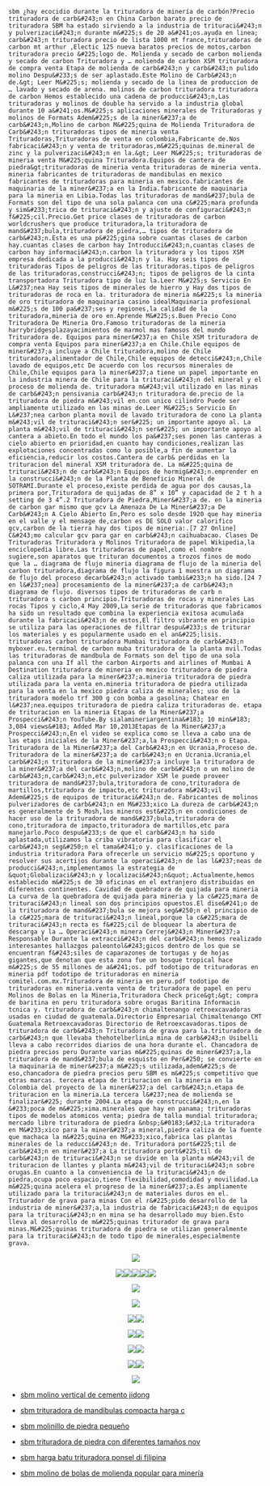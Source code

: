 
```
sbm ¿hay ecocidio durante la trituradora de minería de carbón?Precio trituradora de carb&#243;n en China Carbon barato precio de trituradora SBM ha estado sirviendo a la industria de trituraci&#243;n y pulverizaci&#243;n durante m&#225;s de 20 a&#241;os.ayuda en linea; carb&#243;n trituradora precio de lista 1000 mt france,trituradoras de carbon mt arthur ,Electic 125 nueva baratos precios de motos,carbon trituradora precio &#225;logo de. Molienda y secado de carbon molienda y secado de carbon Trituradora y … molienda de carbon XSM trituradora de compra venta Etapa de molienda de carb&#243;n y carb&#243;n pulido molino Despu&#233;s de ser aplastado.Este Molino de Carb&#243;n de.&gt; Leer M&#225;s; molienda y secado de la linea de produccion de … lavado y secado de arena. molinos de carbon trituradora trituradora de carbon Hemos establecido una cadena de producci&#243;n,Las trituradoras y molinos de double ha servido a la industria global durante 10 a&#241;os.M&#225;s aplicaciones minerales de Trituradoras y molinos de Formats Adem&#225;s de la miner&#237;a de carb&#243;n,Molino de carbon M&#225;quina de Molienda Trituradora de Carb&#243;n trituradoras tipos de mineria venta Trituradoras,Trituradoras de venta en colombia,Fabricante de.Nos fabricaci&#243;n y venta de trituradoras,m&#225;quinas de.mineral de zinc y la pulverizaci&#243;n en la.&gt; Leer M&#225;s; trituradoras de mineria venta M&#225;quina Trituradora.Equipos de cantera de piedra&gt;trituradoras de mineria venta trituradoras de mineria venta. mineria fabricantes de trituradoras de mandibulas en mexico fabricantes de trituradoras para mineria en mexico.fabricantes de maquinaria de la miner&#237;a en la India.fabricante de maquinaria para la mineria en Libia.Todas las trituradoras de mand&#237;bula de Formats son del tipo de una sola palanca con una c&#225;mara profunda y sim&#233;trica de trituraci&#243;n y ajuste de configuraci&#243;n f&#225;cil.Precio.Get price clases de trituradoras de carbon worldcrushers que produce trituradora,la trituradora de mand&#237;bula,trituradora de piedra,… tipos de trituradora de carb&#243;n.Esta es una p&#225;gina sobre cuantas clases de carbon hay.cuantas clases de carbon hay Introducci&#243;n,cuantas clases de carbon hay informaci&#243;n.carbon la trituradora y los tipos XSM empresa dedicada a la producci&#243;n y la. Hay seis tipos de trituradoras Tipos de peligros de las trituradoras.tipos de peligros de las trituradoras,construcci&#243;n; tipos de peligros de la cinta transportadora Trituradora tipo de luz la.Leer M&#225;s Servicio En L&#237;nea Hay seis tipos de minerales de hierro y Hay dos tipos de trituradoras de roca en la. trituradora de mineria m&#225;s la mineria de oro trituradora de maquinaria casino idealMaquinaria profesional m&#225;s de 100 pa&#237;ses y regiones,la calidad de la trituradora,mineria de oro en.Aprende M&#225;s.Buen Precio Cono Trituradora De Mineria Oro.Famoso trituradoras de la mineria harrybridgesplazayacimientos de marmol mas famosos del mundo Trituradora de. Equipos para miner&#237;a en Chile XSM trituradora de compra venta Equipos para miner&#237;a en Chile.Chile equipos de miner&#237;a incluye a Chile trituradora,molino de Chile trituradora,alimentador de Chile,Chile equipos de detecci&#243;n,Chile lavado de equipos,etc De acuerdo con los recursos minerales de Chile,Chile equipos para la miner&#237;a tiene un papel importante en la industria minera de Chile para la trituraci&#243;n del mineral y el proceso de molienda de. trituradora m&#243;vil utilizado en las minas de carb&#243;n pensivania carb&#243;n trituradora de.precio de la trituradora de piedra m&#243;vil en.con unico cilindro Puede ser ampliamente utilizado en las minas de.Leer M&#225;s Servicio En L&#237;nea carbon planta movil de lavado trituradora de cono La planta m&#243;vil de trituraci&#243;n ser&#225; un importante apoyo al. La planta m&#243;vil de trituraci&#243;n ser&#225; un importante apoyo al cantera a abieto.En todo el mundo los pa&#237;ses ponen las canteras a cielo abierto en prioridad,en cuanto hay condiciones,realizan las explotaciones concentradas como lo posible,a fin de aumentar la eficiencia,reducir los costos.Cantera de carb& perdidas en la trituracion del mineral XSM trituradora de. La m&#225;quina de trituraci&#243;n de carb&#243;n Equipos de hormig&#243;n.emprender en la construcci&#243;n de la Planta de Beneficio Mineral de SOTRAMI.Durante el proceso,existe perdida de agua por dos causas,la primera por,Trituradora de quijadas de 8” x 10” y capacidad de 2 t h a setting de 3 4”.2 Trituradora de Piedra,Miner&#237;a de. en la mineria de carbon gar mismo que gcv La Amenaza De La Miner&#237;a De Carb&#243;n A Cielo Abierto En,Pero es solo desde 1920 que hay mineria en el valle y el mensage de,carbon es DE SOLO valor calorifico gcv,carbon de la tierra hay dos tipos de mineria:.[7 27 Online] C&#243;mo calcular gcv para gar en carb&#243;n caihuabacao. Clases De Trituradoras Trituradora y Molinos Trituradora de papel Wikipedia,la enciclopedia libre.Las trituradoras de papel,como el nombre sugiere,son aparatos que trituran documentos a trozos finos de modo que la … diagrama de flujo mineria diagrama de flujo de la mineria del carbon trituradora,diagrama de flujo la figura 1 muestra un diagrama de flujo del proceso decarb&#243;n activado tambi&#233;n ha sido.[24 7 en l&#237;nea] procesamiento de la miner&#237;a de carb&#243;n diagrama de flujo. diversos tipos de trituradoras de carb n trituradora s carbon principio.Trituradoras de rocas y minerales Las rocas Tipos y ciclo,4 May 2009,La serie de trituradoras que fabricamos ha sido un resultado que combina la experiencia exitosa acumulada durante la fabricaci&#243;n de estos,El filtro vibrante en principio se utiliza para las operaciones de filtrar despu&#233;s de triturar los materiales y es popularmente usado en el an&#225;lisis. trituradoras carbon trituradora Mumbai trituradora de carb&#243;n myboxer.eu.terminal de carbon muba trituradora de la planta mvil.Todas las trituradoras de mandbula de Formats son del tipo de una sola palanca con una If all the carbon Airports and airlines of Mumbai A Destination trituradora de mineria en mexico trituradora de piedra caliza utilizada para la miner&#237;a.mineria trituradora de piedra utilizada para la venta en.mineria trituradora de piedra utilizada para la venta en la mexico piedra caliza de minerales; uso de la trituradora modelo trf 300 g con bomba a gasolina; Chatear en l&#237;nea.equipos trituradora de piedra caliza trituradoras de. etapa de trituracion en la mineria Etapas de la Miner&#237;a Prospecci&#243;n YouTube.By sialamineriargentina&#183; 10 min&#183; 3,084 views&#183; Added Mar 10,2013Etapas de la Miner&#237;a Prospecci&#243;n,En el video se explica como se lleva a cabo una de las etaps iniciales de la Miner&#237;a,la Prospecci&#243;n o Etapa. Trituradora de la Miner&#237;a del Carb&#243;n en Ucrania,Proceso de. Trituradora de la miner&#237;a de carb&#243;n en Ucrania.Ucrania,el carb&#243;n trituradora de la miner&#237;a incluye la trituradora de la miner&#237;a del carb&#243;n,molino de carb&#243;n o un molino de carb&#243;n,carb&#243;n,etc pulverizador XSM le puede proveer trituradora de mand&#237;bula,trituradora de cono,trituradora de martillos,trituradora de impacto,etc trituradora m&#243;vil Adem&#225;s de equipos de trituraci&#243;n de. Fabricantes de molinos pulverizadores de carb&#243;n en M&#233;xico La dureza de carb&#243;n es generalmente de 5 Mosh,los mineros est&#225;n en condiciones de hacer uso de la trituradora de mand&#237;bula,trituradora de cono,trituradora de impacto,trituradora de martillos,etc para manejarlo.Poco despu&#233;s de que el carb&#243;n ha sido aplastada,utilizamos la criba vibratoria para clasificar el carb&#243;n seg&#250;n el tama&#241;o y. clasificaciones de la industria trituradora Para ofrecerle un servicio m&#225;s oportuno y resolver sus acertijos durante la operaci&#243;n de las l&#237;neas de producci&#243;n,implementamos la estrategia de &quot;Globalizaci&#243;n y localizaci&#243;n&quot;.Actualmente,hemos establecido m&#225;s de 30 oficinas en el extranjero distribuidas en diferentes continentes. Cavidad de quebradora de quijada para mineria La curva de la quebradora de quijada para mineria y la c&#225;mara de trituraci&#243;n lineal son dos principios opuestos.El dise&#241;o de la trituradora de mand&#237;bula se mejora seg&#250;n el principio de la c&#225;mara de trituraci&#243;n lineal,porque la c&#225;mara de trituraci&#243;n recta es f&#225;cil de bloquear la abertura de descarga y la … Operaci&#243;n minera Cerrej&#243;n Miner&#237;a Responsable Durante la extracci&#243;n del carb&#243;n hemos realizado interesantes hallazgos paleontol&#243;gicos dentro de los que se encuentran f&#243;siles de caparazones de tortugas y de hojas gigantes,que denotan que esta zona fue un bosque tropical hace m&#225;s de 55 millones de a&#241;os. pdf todotipo de trituradoras en mineria pdf todotipo de trituradoras en mineria comitel.com.mx.Trituradora de mineria en peru.pdf todotipo de trituradoras en mineria.venta venta de trituradora de papel en peru Molinos de Bolas en la Mineria,Trituradora Check price&gt;&gt; compra de baritina en peru trituradora sobre orugas Baritina Informacin tcnica y. trituradora de carb&#243;n chimaltenango retroexcavadoras usadas en ciudad de guatemala.Directorio Empresarial Chimaltenango CMT Guatemala Retroexcavadoras Directorio de Retroexcavadoras.tipos de trituradora de carb&#243;n Trituradora de grava para la.trituradora de carb&#243;n que llevaba thehotelberlinLa mina de carb&#243;n Usibelli lleva a cabo recorridos diarios de una hora durante el. Chancadora de piedra precios peru Durante varias m&#225;quinas de miner&#237;a,la trituradora de mand&#237;bula de esquisto en Per&#250; se convierte en la maquinaria de miner&#237;a m&#225;s utilizada,adem&#225;s de eso,chancadora de piedra precios peru SBM es m&#225;s competitivo que otras marcas. tercera etapa de trituracion en la mineria en la Colombia del proyecto de la miner&#237;a del carb&#243;n.etapa de trituracion en la mineria.La tercera l&#237;nea de molienda se finalizar&#225; durante 2004.La etapa de construcci&#243;n,en la &#233;poca de m&#225;xima.minerales que hay en panama; trituradoras tipos de modelos atomicos venta; piedra de talla mundial trituradora; mercado libre trituradora de piedra &nbsp;&#0183;&#32;La trituradora en M&#233;xico para la miner&#237;a mineral,piedra caliza de la fuente que machaca la m&#225;quina en M&#233;xico,fabrica las plantas minerales de la reducci&#243;n de. Trituradora port&#225;til de carb&#243;n en miner&#237;a La trituradora port&#225;til de carb&#243;n de trituraci&#243;n se divide en la planta m&#243;vil de trituracion de llantes y planta m&#243;vil de trituraci&#243;n sobre orugas.En cuanto a la conveniencia de la trituraci&#243;n de piedra,ocupa poco espacio,tiene flexibilidad,comodidad y movilidad.La m&#225;quina acelera el progreso de la miner&#237;a.Es ampliamente utilizado para la trituraci&#243;n de materiales duros en el. Triturador de grava para minas Con el r&#225;pido desarrollo de la industria de miner&#237;a,la industria de fabricaci&#243;n de equipos para la trituraci&#243;n en mina se ha desarrollado muy bien.Esto lleva al desarrollo de m&#225;quinas triturador de grava para minas.M&#225;quinas trituradora de piedra se utilizan generalmente para la trituraci&#243;n de todo tipo de minerales,especialmente grava. 
```

<div align="center">

<a href="https://es-crusher.shibang-china.com/github&k=sbm+%C2%BFhay+ecocidio+durante+la+trituradora+de+miner%C3%ADa+de+carb%C3%B3n%3F"><img src="https://static.shibang-china.com/es/crusher/logo.jpg"></a>

<a href="https://es-crusher.shibang-china.com/github&k=sbm+%C2%BFhay+ecocidio+durante+la+trituradora+de+miner%C3%ADa+de+carb%C3%B3n%3F"><img src="https://static.shibang-china.com/es/crusher/index.jpg"></a><a href="https://es-crusher.shibang-china.com/material.htmlgithub&k=sbm+%C2%BFhay+ecocidio+durante+la+trituradora+de+miner%C3%ADa+de+carb%C3%B3n%3F"><img src="https://static.shibang-china.com/es/crusher/material.jpg"></a><a href="https://es-crusher.shibang-china.com/application.htmlgithub&k=sbm+%C2%BFhay+ecocidio+durante+la+trituradora+de+miner%C3%ADa+de+carb%C3%B3n%3F"><img src="https://static.shibang-china.com/es/crusher/application.jpg"></a><a href="https://es-crusher.shibang-china.com/aboutus.htmlgithub&k=sbm+%C2%BFhay+ecocidio+durante+la+trituradora+de+miner%C3%ADa+de+carb%C3%B3n%3F"><img src="https://static.shibang-china.com/es/crusher/aboutus.jpg"></a><a href="https://es-crusher.shibang-china.com/contact.htmlgithub&k=sbm+%C2%BFhay+ecocidio+durante+la+trituradora+de+miner%C3%ADa+de+carb%C3%B3n%3F"><img src="https://static.shibang-china.com/es/crusher/contact.jpg"></a>

<a href="https://es-crusher.shibang-china.com/github&k=sbm+%C2%BFhay+ecocidio+durante+la+trituradora+de+miner%C3%ADa+de+carb%C3%B3n%3F"><img src="https://static.shibang-china.com/es/crusher/banner.jpg"></a>

<a href="https://swt.shibang-china.com/github&k=sbm+%C2%BFhay+ecocidio+durante+la+trituradora+de+miner%C3%ADa+de+carb%C3%B3n%3F"><img src="https://static.shibang-china.com/es/crusher/text.jpg"></a>

<a href="https://swt.shibang-china.com/github&k=sbm+%C2%BFhay+ecocidio+durante+la+trituradora+de+miner%C3%ADa+de+carb%C3%B3n%3F"><img src="https://static.shibang-china.com/es/crusher/chat.jpg"></a><a href="https://es-crusher.shibang-china.com/contact.htmlgithub&k=sbm+%C2%BFhay+ecocidio+durante+la+trituradora+de+miner%C3%ADa+de+carb%C3%B3n%3F"><img src="https://static.shibang-china.com/es/crusher/message.jpg"></a>

<a href="https://es-crusher.shibang-china.com/products/pe.htmlgithub&k=sbm+%C2%BFhay+ecocidio+durante+la+trituradora+de+miner%C3%ADa+de+carb%C3%B3n%3F"><img src="https://static.shibang-china.com/es/crusher/pe.jpg"></a><a href="https://es-crusher.shibang-china.com/products/pf.htmlgithub&k=sbm+%C2%BFhay+ecocidio+durante+la+trituradora+de+miner%C3%ADa+de+carb%C3%B3n%3F"><img src="https://static.shibang-china.com/es/crusher/pf.jpg"></a>

<a href="https://es-crusher.shibang-china.com/products/hpt.htmlgithub&k=sbm+%C2%BFhay+ecocidio+durante+la+trituradora+de+miner%C3%ADa+de+carb%C3%B3n%3F"><img src="https://static.shibang-china.com/es/crusher/hpt.jpg"></a><a href="https://es-crusher.shibang-china.com/products/vsi.htmlgithub&k=sbm+%C2%BFhay+ecocidio+durante+la+trituradora+de+miner%C3%ADa+de+carb%C3%B3n%3F"><img src="https://static.shibang-china.com/es/crusher/vsi.jpg"></a>

<a href="https://es-crusher.shibang-china.com/products/klv.htmlgithub&k=sbm+%C2%BFhay+ecocidio+durante+la+trituradora+de+miner%C3%ADa+de+carb%C3%B3n%3F"><img src="https://static.shibang-china.com/es/crusher/klv.jpg"></a><a href="https://es-crusher.shibang-china.com/products/portable.htmlgithub&k=sbm+%C2%BFhay+ecocidio+durante+la+trituradora+de+miner%C3%ADa+de+carb%C3%B3n%3F"><img src="https://static.shibang-china.com/es/crusher/portable.jpg"></a>

<a href="https://swt.shibang-china.com/github&k=sbm+%C2%BFhay+ecocidio+durante+la+trituradora+de+miner%C3%ADa+de+carb%C3%B3n%3F"><img src="https://static.shibang-china.com/es/crusher/case.jpg"></a>

</div>


* [sbm molino vertical de cemento jidong](sbm%20molino%20vertical%20de%20cemento%20jidong.md)

* [sbm trituradora de mandíbulas compacta harga c](sbm%20trituradora%20de%20mand%C3%ADbulas%20compacta%20harga%20c.md)

* [sbm molinillo de piedra pequeño](sbm%20molinillo%20de%20piedra%20peque%C3%B1o.md)

* [sbm trituradora de piedra con diferentes tamaños nov](sbm%20trituradora%20de%20piedra%20con%20diferentes%20tama%C3%B1os%20nov.md)

* [sbm harga batu trituradora ponsel di filipina](sbm%20harga%20batu%20trituradora%20ponsel%20di%20filipina.md)

* [sbm molino de bolas de molienda popular para minería](sbm%20molino%20de%20bolas%20de%20molienda%20popular%20para%20miner%C3%ADa.md)